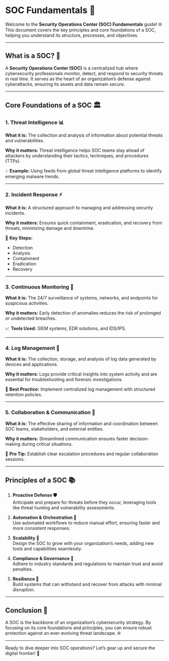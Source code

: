 # SOC Fundamentals 🚀

Welcome to the **Security Operations Center (SOC) Fundamentals** guide! 🌐 This document covers the key principles and core foundations of a SOC, helping you understand its structure, processes, and objectives.

---


## What is a SOC? 🤔

A **Security Operations Center (SOC)** is a centralized hub where cybersecurity professionals monitor, detect, and respond to security threats in real time. It serves as the heart of an organization’s defense against cyberattacks, ensuring its assets and data remain secure.

---

## Core Foundations of a SOC 🏛️

### 1. Threat Intelligence 📊

**What it is:** The collection and analysis of information about potential threats and vulnerabilities. 

**Why it matters:** Threat intelligence helps SOC teams stay ahead of attackers by understanding their tactics, techniques, and procedures (TTPs).

💡 **Example:** Using feeds from global threat intelligence platforms to identify emerging malware trends.

---

### 2. Incident Response ⚡

**What it is:** A structured approach to managing and addressing security incidents.

**Why it matters:** Ensures quick containment, eradication, and recovery from threats, minimizing damage and downtime.

🔧 **Key Steps:**
- Detection
- Analysis
- Containment
- Eradication
- Recovery

---

### 3. Continuous Monitoring 👀

**What it is:** The 24/7 surveillance of systems, networks, and endpoints for suspicious activities.

**Why it matters:** Early detection of anomalies reduces the risk of prolonged or undetected breaches.

📈 **Tools Used:** SIEM systems, EDR solutions, and IDS/IPS.

---

### 4. Log Management 📂

**What it is:** The collection, storage, and analysis of log data generated by devices and applications.

**Why it matters:** Logs provide critical insights into system activity and are essential for troubleshooting and forensic investigations.

📘 **Best Practice:** Implement centralized log management with structured retention policies.

---

### 5. Collaboration & Communication 🤝

**What it is:** The effective sharing of information and coordination between SOC teams, stakeholders, and external entities.

**Why it matters:** Streamlined communication ensures faster decision-making during critical situations.

🔗 **Pro Tip:** Establish clear escalation procedures and regular collaboration sessions.

---

## Principles of a SOC 📚

1. **Proactive Defense 🛡️**  
   Anticipate and prepare for threats before they occur, leveraging tools like threat hunting and vulnerability assessments.

2. **Automation & Orchestration 🤖**  
   Use automated workflows to reduce manual effort, ensuring faster and more consistent responses.

3. **Scalability 🔄**  
   Design the SOC to grow with your organization’s needs, adding new tools and capabilities seamlessly.

4. **Compliance & Governance 📜**  
   Adhere to industry standards and regulations to maintain trust and avoid penalties.

5. **Resilience 🌱**  
   Build systems that can withstand and recover from attacks with minimal disruption.

---

## Conclusion 🌟

A SOC is the backbone of an organization’s cybersecurity strategy. By focusing on its core foundations and principles, you can ensure robust protection against an ever-evolving threat landscape. 🌐

---

Ready to dive deeper into SOC operations? Let’s gear up and secure the digital frontier! 🚀